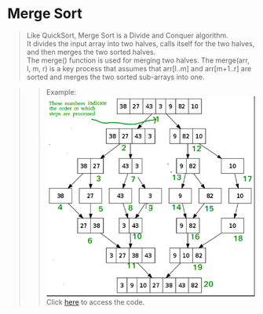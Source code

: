 # Merge Sort
>Like QuickSort, Merge Sort is a Divide and Conquer algorithm.   
It divides the input array into two halves, calls itself for the two halves, and then merges the two sorted halves.  
The merge() function is used for merging two halves. The merge(arr, l, m, r) is a key process that assumes that arr[l..m] and arr[m+1..r] are sorted and merges the two sorted sub-arrays into one.  

>>Example:
<img src="./Images/Example.png"></img>  
Click <a href="code.c">here</a> to access the code.